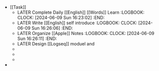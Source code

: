 - [[Task]]
	- LATER Complete Daily [[English]] [[Words]] Learn
	  :LOGBOOK:
	  CLOCK: [2024-06-09 Sun 16:23:02]
	  :END:
	- LATER Write [[English]] self introduce
	  :LOGBOOK:
	  CLOCK: [2024-06-09 Sun 16:26:06]
	  :END:
	- LATER Organize [[Apple]] Notes
	  :LOGBOOK:
	  CLOCK: [2024-06-09 Sun 16:26:11]
	  :END:
	- LATER Design [[Logseq]] moduel and
	-
	-
	-
-